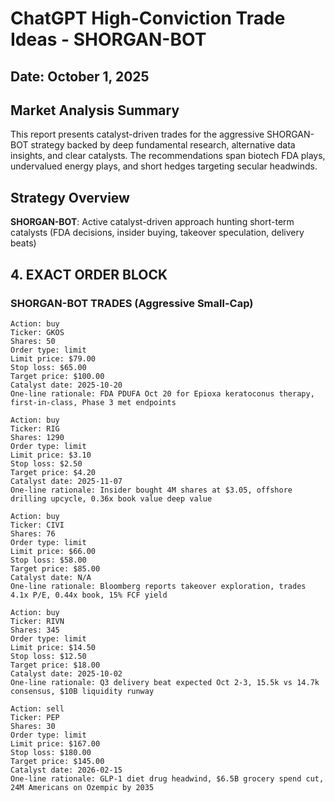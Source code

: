 # ChatGPT High-Conviction Trade Ideas - SHORGAN-BOT
## Date: October 1, 2025

## Market Analysis Summary

This report presents catalyst-driven trades for the aggressive SHORGAN-BOT strategy backed by deep fundamental research, alternative data insights, and clear catalysts. The recommendations span biotech FDA plays, undervalued energy plays, and short hedges targeting secular headwinds.

## Strategy Overview

**SHORGAN-BOT**: Active catalyst-driven approach hunting short-term catalysts (FDA decisions, insider buying, takeover speculation, delivery beats)

## 4. EXACT ORDER BLOCK

### SHORGAN-BOT TRADES (Aggressive Small-Cap)

```
Action: buy
Ticker: GKOS
Shares: 50
Order type: limit
Limit price: $79.00
Stop loss: $65.00
Target price: $100.00
Catalyst date: 2025-10-20
One-line rationale: FDA PDUFA Oct 20 for Epioxa keratoconus therapy, first-in-class, Phase 3 met endpoints
```

```
Action: buy
Ticker: RIG
Shares: 1290
Order type: limit
Limit price: $3.10
Stop loss: $2.50
Target price: $4.20
Catalyst date: 2025-11-07
One-line rationale: Insider bought 4M shares at $3.05, offshore drilling upcycle, 0.36x book value deep value
```

```
Action: buy
Ticker: CIVI
Shares: 76
Order type: limit
Limit price: $66.00
Stop loss: $58.00
Target price: $85.00
Catalyst date: N/A
One-line rationale: Bloomberg reports takeover exploration, trades 4.1x P/E, 0.44x book, 15% FCF yield
```

```
Action: buy
Ticker: RIVN
Shares: 345
Order type: limit
Limit price: $14.50
Stop loss: $12.50
Target price: $18.00
Catalyst date: 2025-10-02
One-line rationale: Q3 delivery beat expected Oct 2-3, 15.5k vs 14.7k consensus, $10B liquidity runway
```

```
Action: sell
Ticker: PEP
Shares: 30
Order type: limit
Limit price: $167.00
Stop loss: $180.00
Target price: $145.00
Catalyst date: 2026-02-15
One-line rationale: GLP-1 diet drug headwind, $6.5B grocery spend cut, 24M Americans on Ozempic by 2035
```
